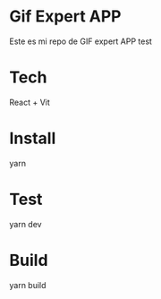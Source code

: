
# Gif Expert APP

Este es mi repo de GIF expert APP test

# Tech

React +  Vit

# Install 

yarn

# Test

yarn dev

# Build

yarn build